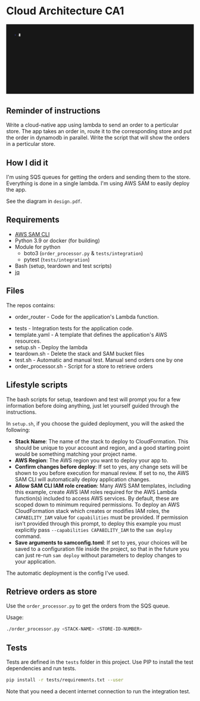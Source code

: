 # Cloud Architecture CA1

![demo](demo.gif)

## Reminder of instructions

Write a cloud-native app using lambda to send an order to a perticular store.
The app takes an order in, route it to the corresponding store and put the order in dynamodb in parallel.
Write the script that will show the orders in a perticular store.

## How I did it

I'm using SQS queues for getting the orders and sending them to the store.
Everything is done in a single lambda.
I'm using AWS SAM to easily deploy the app.

See the diagram in `design.pdf`.

## Requirements

* [AWS SAM CLI](https://docs.aws.amazon.com/serverless-application-model/latest/developerguide/serverless-sam-reference.html#serverless-sam-cli)
* Python 3.9 or docker (for building)
* Module for python 
  * boto3 (`order_processor.py` & `tests/integration`)
  * pytest (`tests/integration`)
* Bash (setup, teardown and test scripts)
* [jq](https://stedolan.github.io/jq/)

## Files

The repos contains: 

- order_router - Code for the application's Lambda function.
<!-- events - Invocation events that you can use to invoke the function.-->
- tests - Integration tests for the application code. 
- template.yaml - A template that defines the application's AWS resources.
- setup.sh - Deploy the lambda
- teardown.sh - Delete the stack and SAM bucket files
- test.sh - Automatic and manual test. Manual send orders one by one
- order_processor.sh - Script for a store to retrieve orders

## Lifestyle scripts

The bash scripts for setup, teardown and test will prompt you for a few information before doing anything, just let yourself guided through the instructions.

In `setup.sh`, if you choose the guided deployment, you will the asked the following: 

* **Stack Name**: The name of the stack to deploy to CloudFormation. This should be unique to your account and region, and a good starting point would be something matching your project name.
* **AWS Region**: The AWS region you want to deploy your app to.
* **Confirm changes before deploy**: If set to yes, any change sets will be shown to you before execution for manual review. If set to no, the AWS SAM CLI will automatically deploy application changes.
* **Allow SAM CLI IAM role creation**: Many AWS SAM templates, including this example, create AWS IAM roles required for the AWS Lambda function(s) included to access AWS services. By default, these are scoped down to minimum required permissions. To deploy an AWS CloudFormation stack which creates or modifies IAM roles, the `CAPABILITY_IAM` value for `capabilities` must be provided. If permission isn't provided through this prompt, to deploy this example you must explicitly pass `--capabilities CAPABILITY_IAM` to the `sam deploy` command.
* **Save arguments to samconfig.toml**: If set to yes, your choices will be saved to a configuration file inside the project, so that in the future you can just re-run `sam deploy` without parameters to deploy changes to your application.

The automatic deployment is the config I've used.

## Retrieve orders as store

Use the `order_processor.py` to get the orders from the SQS queue.

Usage:
```bash
./order_processor.py <STACK-NAME> <STORE-ID-NUMBER>
```

## Tests

Tests are defined in the `tests` folder in this project. Use PIP to install the test dependencies and run tests.

```bash
pip install -r tests/requirements.txt --user
```

Note that you need a decent internet connection to run the integration test.
